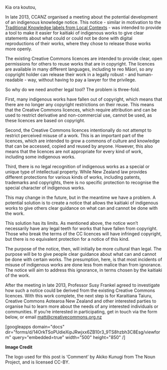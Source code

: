 <html><body><p>Kia ora koutou,



In late 2013, CCANZ organised a meeting about the potential development of an indigenous knowledge notice. This notice - similar in motivation to the <a href="http://localcontexts.org/tk-labels/" target="_blank">Traditional Knowledge labels from Local Contexts</a> - was intended to provide a tool to make it easier for kaitiaki of indigenous works to give clear statements about what could or could not be done with digital reproductions of their works, where they chose to release those works more openly.



The existing Creative Commons licences are intended to provide clear, open permissions for others to reuse works that are in copyright. The licences are available in many different languages, including te reo Māori, so any copyright holder can release their work in a legally robust - and human-readable - way, without having to pay a lawyer for the privilege.



So why do we need another legal tool? The problem is three-fold.



First, many indigenous works have fallen out of copyright, which means that there are no longer any copyright restrictions on their reuse. This means that the Creative Commons licences, which require attribution and can be used to restrict derivative and non-commercial use, cannot be used, as these licences are based on copyright.



Second, the Creative Commons licences intentionally do not attempt to restrict perceived misuse of a work. This is an important part of the licences, which are intended to grow a commons of culture and knowledge that can be accessed, copied and reused by anyone. However, this also means that the licences are not appropriate for every kind of work, including some indigenous works.



Third, there is no legal recognition of indigenous works as a special or unique type of intellectual property. While New Zealand law provides different protections for various kinds of works, including patents, trademarks and copyrights, there is no specific protection to recognise the special character of indigenous works.



This may change in the future, but in the meantime we have a problem. A potential solution is to create a notice that allows the kaitiaki of indigenous works to give others clear guidance on what can and cannot be done with the work.



This solution has its limits. As mentioned above, the notice won’t necessarily have any legal teeth for works that have fallen from copyright. Those who break the terms of the CC licences will have infringed copyright, but there is no equivalent protection for a notice of this kind.



The purpose of the notice, then, will initially be more cultural than legal. The purpose will be to give people clear guidance about what can and cannot be done with certain works. The presumption, here, is that most incidents of misuse of indigenous works are done less from malice than from ignorance. The notice will aim to address this ignorance, in terms chosen by the kaitiaki of the work.



After the meeting in late 2013, Professor Susy Frankel agreed to investigate how such a notice could be derived from the existing Creative Commons licences. With this work complete, the next step is for Karaitiana Taiuru, Creative Commons Aotearoa New Zealand and other interested parties to organise hui to learn more about the needs of any interested individuals or communities. If you’re interested in participating, get in touch via the form below, or email matt@creativecommons.org.nz



[googleapps domain="docs" dir="forms/d/14OrkTSoPUdieXipJRwjxx6ZB10r3_9TS8hzbh3C8Esg/viewform" query="embedded=true" width="500" height="850" /]



<strong>Image Credit</strong>

The logo used for this post is ‘Comment’ by Akiko Kunugi from The Noun Project, and is licensed CC-BY.</p></body></html>